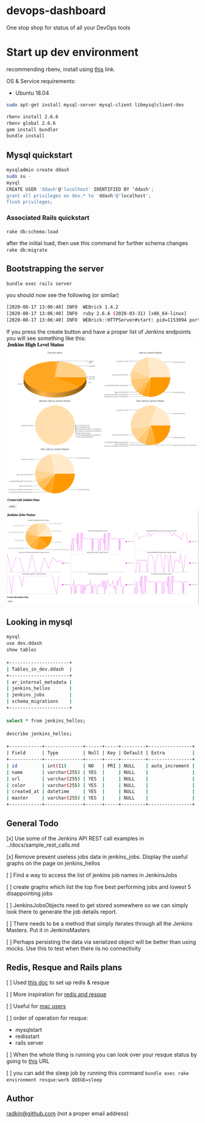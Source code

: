 # devops-dashboard
One stop shop for status of all your DevOps tools

# Start up dev environment
recommending rbenv, install using [this](https://www.digitalocean.com/community/tutorials/how-to-install-ruby-on-rails-with-rbenv-on-ubuntu-18-04) link.

OS & Service requirements:

* Ubuntu 18.04

```bash
sudo apt-get install mysql-server mysql-client libmysqlclient-dev
```

```bash
rbenv install 2.6.6
rbenv global 2.6.6
gem install bundler
bundle install
```

## Mysql quickstart
```bash
mysqladmin create ddash
sudo su -
mysql
CREATE USER 'ddash'@'localhost' IDENTIFIED BY ‘ddash';
grant all privileges on dev.* to 'ddash'@'localhost';
flush privileges;
```

### Associated Rails quickstart
`rake db:schema:load`

after the initial load, then use this command for further schema changes
`rake db:migrate`

## Bootstrapping the server
`bundle exec rails server`

you should now see the following (or similar)

```bash
[2020-08-17 13:06:40] INFO  WEBrick 1.4.2
[2020-08-17 13:06:40] INFO  ruby 2.6.6 (2020-03-31) [x86_64-linux]
[2020-08-17 13:06:40] INFO  WEBrick::HTTPServer#start: pid=1153094 port=3000
```

If you press the create button and have a proper list of Jenkins endpoints you will see something like this:
![root directory](screenshots/jenkins_graphs1.png)
![root directory](screenshots/jenkins_graphs2.png)

## Looking in mysql

```bash
mysql
use dev.ddash
show tables

+----------------------+
| Tables_in_dev.ddash  |
+----------------------+
| ar_internal_metadata |
| jenkins_hellos       |
| jenkins_jobs         |
| schema_migrations    |
+----------------------+

select * from jenkins_hellos;

describe jenkins_hellos;

+------------+--------------+------+-----+---------+----------------+
| Field      | Type         | Null | Key | Default | Extra          |
+------------+--------------+------+-----+---------+----------------+
| id         | int(11)      | NO   | PRI | NULL    | auto_increment |
| name       | varchar(255) | YES  |     | NULL    |                |
| url        | varchar(255) | YES  |     | NULL    |                |
| color      | varchar(255) | YES  |     | NULL    |                |
| created_at | datetime     | YES  |     | NULL    |                |
| master     | varchar(255) | YES  |     | NULL    |                |
+------------+--------------+------+-----+---------+----------------+

```

## General Todo

[x] Use some of the Jenkins API REST call examples in ../docs/sample_rest_calls.md

[x] Remove present useless jobs data in jenkins_jobs. Display the useful graphs on the
page on jenkins_hellos

[ ] Find a way to access the list of jenkins job names in JenkinsJobs

[ ] create graphs which list the top five best performing jobs and lowest 5 disappointing jobs

[ ] JenkinsJobsObjects need to get stored somewhere so we can simply look there to generate the job details report.

[ ] There needs to be a method that simply iterates through all the Jenkins Masters. Put it in JenkinsMasters

[ ] Perhaps persisting the data via serialized object will be better than using mocks. Use this to test when there iis no connectivity

## Redis, Resque and Rails plans

[ ] Used [this doc](http://jimneath.org/2011/03/24/using-redis-with-ruby-on-rails.html#installing_redis) to set up redis & resque

[ ] More inspiration for [redis and resque](http://tutorials.jumpstartlab.com/topics/performance/background_jobs.html)

[ ] Useful for [mac users](http://naleid.com/blog/2011/03/05/running-redis-as-a-user-daemon-on-osx-with-launchd)

[ ] order of operation for resque:

* mysqlstart
* redisstart
* rails server

[ ] When the whole thing is running you can look over your resque status by going to [this](http://localhost:3000/resque/) URL

[ ] you can add the sleep job by running this command
`bundle exec rake environment resque:work QUEUE=sleep`

## Author
radkin@github.com (not a proper email address)
